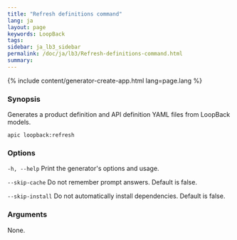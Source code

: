 ```yaml
---
title: "Refresh definitions command"
lang: ja
layout: page
keywords: LoopBack
tags:
sidebar: ja_lb3_sidebar
permalink: /doc/ja/lb3/Refresh-definitions-command.html
summary:
---
```


{% include content/generator-create-app.html lang=page.lang %}

### Synopsis

Generates a product definition and API definition YAML files from LoopBack models.

```
apic loopback:refresh
```

### Options

`-h, --help`
Print the generator's options and usage.

`--skip-cache`
Do not remember prompt answers. Default is false.

`--skip-install`
Do not automatically install dependencies. Default is false.

### Arguments

None.
